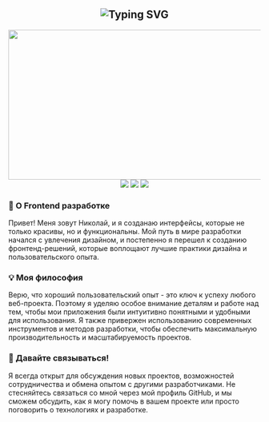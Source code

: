 <h2 align="center"><img src="https://readme-typing-svg.demolab.com?font=Fira+Code&duration=3000&pause=1000&color=FEFEFE&center=true&vCenter=true&random=true&width=375&lines=%F0%9F%91%8B+%D0%9F%D1%80%D0%B8%D0%B2%D0%B5%D1%82+%D0%BC%D0%B5%D0%BD%D1%8F+%D0%B7%D0%BE%D0%B2%D1%83%D1%82+%D0%9D%D0%B8%D0%BA%D0%BE%D0%BB%D0%B0%D0%B9" alt="Typing SVG" /></h2>

<div align="center"><img src="https://media.giphy.com/media/Rpl1sod1vCXK0L2SUN/giphy.gif" width="600" height="300"/></div>

<div align="center">
  <a href="https://www.linux.org"><img src="https://img.shields.io/badge/OS-Linux-e06c75?style=for-the-badge&logoColor=DD4814&logo=linux&color=18191A" /></a>
  <a href="https://ubuntu.com"><img src="https://img.shields.io/badge/DISTRO-ubuntu-56b6c2?style=for-the-badge&logo=ubuntu&logoColor=DD4814&color=18191A" /></a>
  <a href="https://code.visualstudio.com"><img src="https://img.shields.io/badge/IDE-VSCode-98c379?style=for-the-badge&logo=visualstudio&color=18191A&logoColor=DD4814" /></a>
</div>

<h3>🚀 О Frontend разработке</h3>
<p>Привет! Меня зовут Николай, и я созданаю интерфейсы, которые не только красивы, но и функциональны. Мой путь в мире разработки начался с увлечения дизайном, и постепенно я перешел к созданию фронтенд-решений, которые воплощают лучшие практики дизайна и пользовательского опыта.</p>

<h3>💡 Моя философия</h3>
<p>Верю, что хороший пользовательский опыт - это ключ к успеху любого веб-проекта. Поэтому я уделяю особое внимание деталям и работе над тем, чтобы мои приложения были интуитивно понятными и удобными для использования. Я также привержен использованию современных инструментов и методов разработки, чтобы обеспечить максимальную производительность и масштабируемость проектов.</p>

<h3>🤝 Давайте связываться!</h3>
<p>Я всегда открыт для обсуждения новых проектов, возможностей сотрудничества и обмена опытом с другими разработчиками. Не стесняйтесь связаться со мной через мой профиль GitHub, и мы сможем обсудить, как я могу помочь в вашем проекте или просто поговорить о технологиях и разработке.</p>

